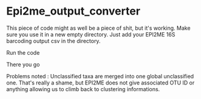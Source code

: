 # Epi2me_output_converter
This piece of code might as well be a piece of shit, but it's working. 
Make sure you use it in a new empty directory. 
Just add your EPI2ME 16S barcoding output csv in the directory. 

Run the code

There you go

Problems noted : Unclassified taxa are merged into one global unclassified one.
That's really a shame, but EPI2ME does not give associated OTU ID or anything allowing us to climb back to clustering informations. 

